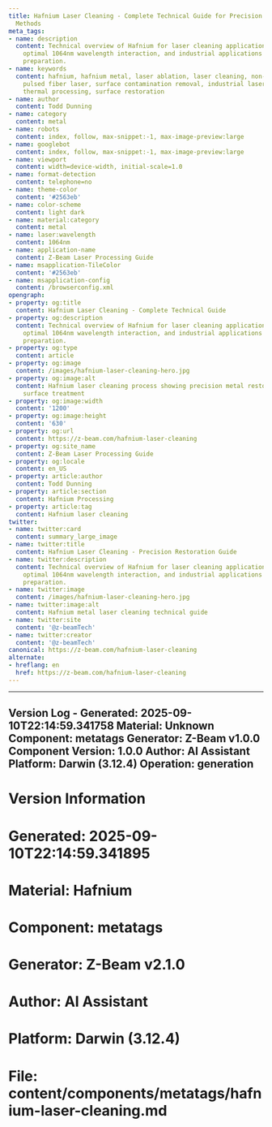 ```yaml
---
title: Hafnium Laser Cleaning - Complete Technical Guide for Precision Metal Restoration
  Methods
meta_tags:
- name: description
  content: Technical overview of Hafnium for laser cleaning applications, including
    optimal 1064nm wavelength interaction, and industrial applications in surface
    preparation.
- name: keywords
  content: hafnium, hafnium metal, laser ablation, laser cleaning, non-contact cleaning,
    pulsed fiber laser, surface contamination removal, industrial laser parameters,
    thermal processing, surface restoration
- name: author
  content: Todd Dunning
- name: category
  content: metal
- name: robots
  content: index, follow, max-snippet:-1, max-image-preview:large
- name: googlebot
  content: index, follow, max-snippet:-1, max-image-preview:large
- name: viewport
  content: width=device-width, initial-scale=1.0
- name: format-detection
  content: telephone=no
- name: theme-color
  content: '#2563eb'
- name: color-scheme
  content: light dark
- name: material:category
  content: metal
- name: laser:wavelength
  content: 1064nm
- name: application-name
  content: Z-Beam Laser Processing Guide
- name: msapplication-TileColor
  content: '#2563eb'
- name: msapplication-config
  content: /browserconfig.xml
opengraph:
- property: og:title
  content: Hafnium Laser Cleaning - Complete Technical Guide
- property: og:description
  content: Technical overview of Hafnium for laser cleaning applications, including
    optimal 1064nm wavelength interaction, and industrial applications in surface
    preparation.
- property: og:type
  content: article
- property: og:image
  content: /images/hafnium-laser-cleaning-hero.jpg
- property: og:image:alt
  content: Hafnium laser cleaning process showing precision metal restoration and
    surface treatment
- property: og:image:width
  content: '1200'
- property: og:image:height
  content: '630'
- property: og:url
  content: https://z-beam.com/hafnium-laser-cleaning
- property: og:site_name
  content: Z-Beam Laser Processing Guide
- property: og:locale
  content: en_US
- property: article:author
  content: Todd Dunning
- property: article:section
  content: Hafnium Processing
- property: article:tag
  content: Hafnium laser cleaning
twitter:
- name: twitter:card
  content: summary_large_image
- name: twitter:title
  content: Hafnium Laser Cleaning - Precision Restoration Guide
- name: twitter:description
  content: Technical overview of Hafnium for laser cleaning applications, including
    optimal 1064nm wavelength interaction, and industrial applications in surface
    preparation.
- name: twitter:image
  content: /images/hafnium-laser-cleaning-hero.jpg
- name: twitter:image:alt
  content: Hafnium metal laser cleaning technical guide
- name: twitter:site
  content: '@z-beamTech'
- name: twitter:creator
  content: '@z-beamTech'
canonical: https://z-beam.com/hafnium-laser-cleaning
alternate:
- hreflang: en
  href: https://z-beam.com/hafnium-laser-cleaning
---
```


---
Version Log - Generated: 2025-09-10T22:14:59.341758
Material: Unknown
Component: metatags
Generator: Z-Beam v1.0.0
Component Version: 1.0.0
Author: AI Assistant
Platform: Darwin (3.12.4)
Operation: generation
---

# Version Information
# Generated: 2025-09-10T22:14:59.341895
# Material: Hafnium
# Component: metatags
# Generator: Z-Beam v2.1.0
# Author: AI Assistant
# Platform: Darwin (3.12.4)
# File: content/components/metatags/hafnium-laser-cleaning.md